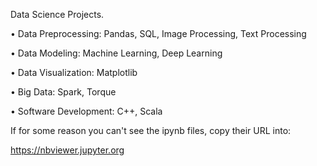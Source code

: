 Data Science Projects.

• Data Preprocessing: Pandas, SQL, Image Processing, Text Processing
 
• Data Modeling: Machine Learning, Deep Learning
 
• Data Visualization: Matplotlib

• Big Data: Spark, Torque
 
• Software Development: C++, Scala

If for some reason you can't see the ipynb files, copy their URL into:

https://nbviewer.jupyter.org
